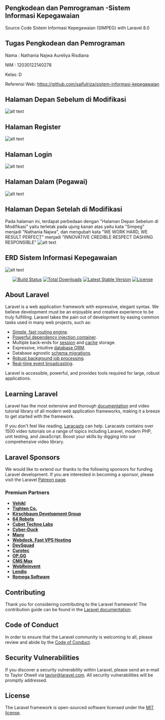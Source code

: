 ## Pengkodean dan Pemrograman -Sistem Informasi Kepegawaian
Source Code Sistem Informasi Kepegawaian (SIMPEG) with Laravel 8.0

## Tugas Pengkodean dan Pemrograman
Nama : Nathania Najwa Aureliya Risdiana

NIM  : 12030122140278

Kelas: D

Referensi Web: https://github.com/saifulriza/sistem-informasi-kepegawaian

## Halaman Depan Sebelum di Modifikasi
![alt text](https://github.com/Nathanianajwa/SI-Kepegawaian/blob/main/Halaman%20Sebelum%20di%20Edit.png?raw=true)

## Halaman Register
![alt text](https://github.com/Nathanianajwa/SI-Kepegawaian/blob/main/Halaman%20Register.png?raw=true)

## Halaman Login
![alt text](https://github.com/Nathanianajwa/SI-Kepegawaian/blob/main/Halaman%20Login.png?raw=true)

## Halaman Dalam (Pegawai)
![alt text](https://github.com/Nathanianajwa/SI-Kepegawaian/blob/main/Halaman%20Pegawai.png?raw=true) 

## Halaman Depan Setelah di Modifikasi 
Pada halaman ini, terdapat perbedaan dengan "Halaman Depan Sebelum di Modifikasi" yaitu terletak pada ujung kanan atas yaitu kata "Simpeg" menjadi "Nathania Najwa", dan mengubah kata "WE WORK HARD, WE RESULT PERFECT" menjadi "INNOVATIVE CREDIBLE RESPECT DASHING RESPONSIBLE"
![alt text](https://github.com/Nathanianajwa/SI-Kepegawaian/blob/main/Halaman%20Setelah%20di%20Edit.png?raw=true)

## ERD Sistem Informasi Kepegawaian
![alt text](https://github.com/Nathanianajwa/SI-Kepegawaian/blob/main/ERD%20Sistem%20Informasi%20Kepegawaian.png?raw=true)

<p align="center">
<a href="https://travis-ci.org/laravel/framework"><img src="https://travis-ci.org/laravel/framework.svg" alt="Build Status"></a>
<a href="https://packagist.org/packages/laravel/framework"><img src="https://img.shields.io/packagist/dt/laravel/framework" alt="Total Downloads"></a>
<a href="https://packagist.org/packages/laravel/framework"><img src="https://img.shields.io/packagist/v/laravel/framework" alt="Latest Stable Version"></a>
<a href="https://packagist.org/packages/laravel/framework"><img src="https://img.shields.io/packagist/l/laravel/framework" alt="License"></a>
</p>

## About Laravel

Laravel is a web application framework with expressive, elegant syntax. We believe development must be an enjoyable and creative experience to be truly fulfilling. Laravel takes the pain out of development by easing common tasks used in many web projects, such as:

- [Simple, fast routing engine](https://laravel.com/docs/routing).
- [Powerful dependency injection container](https://laravel.com/docs/container).
- Multiple back-ends for [session](https://laravel.com/docs/session) and [cache](https://laravel.com/docs/cache) storage.
- Expressive, intuitive [database ORM](https://laravel.com/docs/eloquent).
- Database agnostic [schema migrations](https://laravel.com/docs/migrations).
- [Robust background job processing](https://laravel.com/docs/queues).
- [Real-time event broadcasting](https://laravel.com/docs/broadcasting).

Laravel is accessible, powerful, and provides tools required for large, robust applications.

## Learning Laravel

Laravel has the most extensive and thorough [documentation](https://laravel.com/docs) and video tutorial library of all modern web application frameworks, making it a breeze to get started with the framework.

If you don't feel like reading, [Laracasts](https://laracasts.com) can help. Laracasts contains over 1500 video tutorials on a range of topics including Laravel, modern PHP, unit testing, and JavaScript. Boost your skills by digging into our comprehensive video library.

## Laravel Sponsors

We would like to extend our thanks to the following sponsors for funding Laravel development. If you are interested in becoming a sponsor, please visit the Laravel [Patreon page](https://patreon.com/taylorotwell).

### Premium Partners

- **[Vehikl](https://vehikl.com/)**
- **[Tighten Co.](https://tighten.co)**
- **[Kirschbaum Development Group](https://kirschbaumdevelopment.com)**
- **[64 Robots](https://64robots.com)**
- **[Cubet Techno Labs](https://cubettech.com)**
- **[Cyber-Duck](https://cyber-duck.co.uk)**
- **[Many](https://www.many.co.uk)**
- **[Webdock, Fast VPS Hosting](https://www.webdock.io/en)**
- **[DevSquad](https://devsquad.com)**
- **[Curotec](https://www.curotec.com/services/technologies/laravel/)**
- **[OP.GG](https://op.gg)**
- **[CMS Max](https://www.cmsmax.com/)**
- **[WebReinvent](https://webreinvent.com/?utm_source=laravel&utm_medium=github&utm_campaign=patreon-sponsors)**
- **[Lendio](https://lendio.com)**
- **[Romega Software](https://romegasoftware.com)**

## Contributing

Thank you for considering contributing to the Laravel framework! The contribution guide can be found in the [Laravel documentation](https://laravel.com/docs/contributions).

## Code of Conduct

In order to ensure that the Laravel community is welcoming to all, please review and abide by the [Code of Conduct](https://laravel.com/docs/contributions#code-of-conduct).

## Security Vulnerabilities

If you discover a security vulnerability within Laravel, please send an e-mail to Taylor Otwell via [taylor@laravel.com](mailto:taylor@laravel.com). All security vulnerabilities will be promptly addressed.

## License

The Laravel framework is open-sourced software licensed under the [MIT license](https://opensource.org/licenses/MIT).
